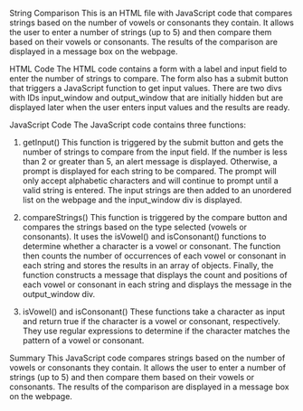 String Comparison
This is an HTML file with JavaScript code that compares strings based on the number of vowels or consonants they contain. It allows the user to enter a number of strings (up to 5) and then compare them based on their vowels or consonants. The results of the comparison are displayed in a message box on the webpage.

HTML Code
The HTML code contains a form with a label and input field to enter the number of strings to compare. The form also has a submit button that triggers a JavaScript function to get input values. There are two divs with IDs input_window and output_window that are initially hidden but are displayed later when the user enters input values and the results are ready.

JavaScript Code
The JavaScript code contains three functions:

1. getInput()
This function is triggered by the submit button and gets the number of strings to compare from the input field. If the number is less than 2 or greater than 5, an alert message is displayed. Otherwise, a prompt is displayed for each string to be compared. The prompt will only accept alphabetic characters and will continue to prompt until a valid string is entered. The input strings are then added to an unordered list on the webpage and the input_window div is displayed.

2. compareStrings()
This function is triggered by the compare button and compares the strings based on the type selected (vowels or consonants). It uses the isVowel() and isConsonant() functions to determine whether a character is a vowel or consonant. The function then counts the number of occurrences of each vowel or consonant in each string and stores the results in an array of objects. Finally, the function constructs a message that displays the count and positions of each vowel or consonant in each string and displays the message in the output_window div.

3. isVowel() and isConsonant()
These functions take a character as input and return true if the character is a vowel or consonant, respectively. They use regular expressions to determine if the character matches the pattern of a vowel or consonant.

Summary
This JavaScript code compares strings based on the number of vowels or consonants they contain. It allows the user to enter a number of strings (up to 5) and then compare them based on their vowels or consonants. The results of the comparison are displayed in a message box on the webpage.
